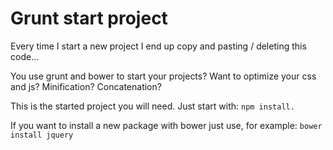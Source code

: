 # Grunt start project

Every time I start a new project I end up copy and pasting / deleting this code...


You use grunt and bower to start your projects?
Want to optimize your css and js? Minification? Concatenation?

This is the started project you will need. Just start with: 
`npm install.`

If you want to install a new package with bower just use, for example:
`bower install jquery`
